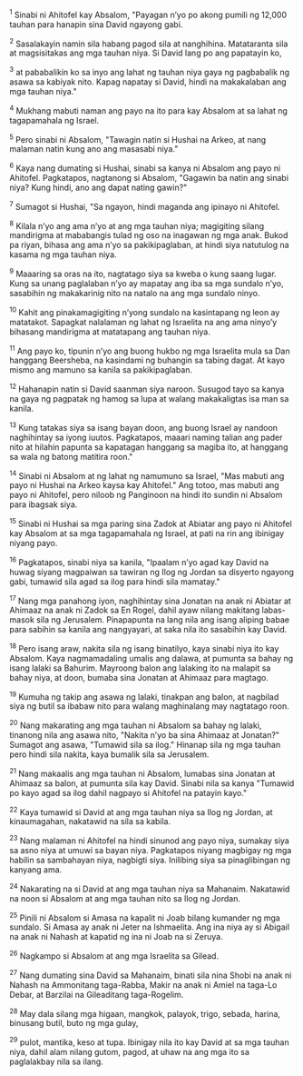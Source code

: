 <sup>1</sup>
Sinabi ni Ahitofel kay Absalom, "Payagan nʼyo po akong pumili ng 12,000 tauhan para hanapin sina David ngayong gabi. 

<sup>2</sup>
Sasalakayin namin sila habang pagod sila at nanghihina. Matataranta sila at magsisitakas ang mga tauhan niya. Si David lang po ang papatayin ko, 

<sup>3</sup>
at pababalikin ko sa inyo ang lahat ng tauhan niya gaya ng pagbabalik ng asawa sa kabiyak nito. Kapag napatay si David, hindi na makakalaban ang mga tauhan niya." 

<sup>4</sup>
Mukhang mabuti naman ang payo na ito para kay Absalom at sa lahat ng tagapamahala ng Israel. 

<sup>5</sup>
Pero sinabi ni Absalom, "Tawagin natin si Hushai na Arkeo, at nang malaman natin kung ano ang masasabi niya." 

<sup>6</sup>
Kaya nang dumating si Hushai, sinabi sa kanya ni Absalom ang payo ni Ahitofel. Pagkatapos, nagtanong si Absalom, "Gagawin ba natin ang sinabi niya? Kung hindi, ano ang dapat nating gawin?" 

<sup>7</sup>
Sumagot si Hushai, "Sa ngayon, hindi maganda ang ipinayo ni Ahitofel. 

<sup>8</sup>
Kilala nʼyo ang ama nʼyo at ang mga tauhan niya; magigiting silang mandirigma at mababangis tulad ng oso na inagawan ng mga anak. Bukod pa riyan, bihasa ang ama nʼyo sa pakikipaglaban, at hindi siya natutulog na kasama ng mga tauhan niya. 

<sup>9</sup>
Maaaring sa oras na ito, nagtatago siya sa kweba o kung saang lugar. Kung sa unang paglalaban nʼyo ay mapatay ang iba sa mga sundalo nʼyo, sasabihin ng makakarinig nito na natalo na ang mga sundalo ninyo. 

<sup>10</sup>
Kahit ang pinakamagigiting nʼyong sundalo na kasintapang ng leon ay matatakot. Sapagkat nalalaman ng lahat ng Israelita na ang ama ninyoʼy bihasang mandirigma at matatapang ang tauhan niya. 

<sup>11</sup>
Ang payo ko, tipunin nʼyo ang buong hukbo ng mga Israelita mula sa Dan hanggang Beersheba, na kasindami ng buhangin sa tabing dagat. At kayo mismo ang mamuno sa kanila sa pakikipaglaban. 

<sup>12</sup>
Hahanapin natin si David saanman siya naroon. Susugod tayo sa kanya na gaya ng pagpatak ng hamog sa lupa at walang makakaligtas isa man sa kanila. 

<sup>13</sup>
Kung tatakas siya sa isang bayan doon, ang buong Israel ay nandoon naghihintay sa iyong iuutos. Pagkatapos, maaari naming talian ang pader nito at hilahin papunta sa kapatagan hanggang sa magiba ito, at hanggang sa wala ng batong matitira roon." 

<sup>14</sup>
Sinabi ni Absalom at ng lahat ng namumuno sa Israel, "Mas mabuti ang payo ni Hushai na Arkeo kaysa kay Ahitofel." Ang totoo, mas mabuti ang payo ni Ahitofel, pero niloob ng Panginoon na hindi ito sundin ni Absalom para ibagsak siya. 

<sup>15</sup>
Sinabi ni Hushai sa mga paring sina Zadok at Abiatar ang payo ni Ahitofel kay Absalom at sa mga tagapamahala ng Israel, at pati na rin ang ibinigay niyang payo. 

<sup>16</sup>
Pagkatapos, sinabi niya sa kanila, "Ipaalam nʼyo agad kay David na huwag siyang magpaiwan sa tawiran ng Ilog ng Jordan sa disyerto ngayong gabi, tumawid sila agad sa ilog para hindi sila mamatay." 

<sup>17</sup>
Nang mga panahong iyon, naghihintay sina Jonatan na anak ni Abiatar at Ahimaaz na anak ni Zadok sa En Rogel, dahil ayaw nilang makitang labas-masok sila ng Jerusalem. Pinapapunta na lang nila ang isang aliping babae para sabihin sa kanila ang nangyayari, at saka nila ito sasabihin kay David. 

<sup>18</sup>
Pero isang araw, nakita sila ng isang binatilyo, kaya sinabi niya ito kay Absalom. Kaya nagmamadaling umalis ang dalawa, at pumunta sa bahay ng isang lalaki sa Bahurim. Mayroong balon ang lalaking ito na malapit sa bahay niya, at doon, bumaba sina Jonatan at Ahimaaz para magtago. 

<sup>19</sup>
Kumuha ng takip ang asawa ng lalaki, tinakpan ang balon, at nagbilad siya ng butil sa ibabaw nito para walang maghinalang may nagtatago roon. 

<sup>20</sup>
Nang makarating ang mga tauhan ni Absalom sa bahay ng lalaki, tinanong nila ang asawa nito, "Nakita nʼyo ba sina Ahimaaz at Jonatan?" Sumagot ang asawa, "Tumawid sila sa ilog." Hinanap sila ng mga tauhan pero hindi sila nakita, kaya bumalik sila sa Jerusalem. 

<sup>21</sup>
Nang makaalis ang mga tauhan ni Absalom, lumabas sina Jonatan at Ahimaaz sa balon, at pumunta sila kay David. Sinabi nila sa kanya "Tumawid po kayo agad sa ilog dahil nagpayo si Ahitofel na patayin kayo." 

<sup>22</sup>
Kaya tumawid si David at ang mga tauhan niya sa Ilog ng Jordan, at kinaumagahan, nakatawid na sila sa kabila. 

<sup>23</sup>
Nang malaman ni Ahitofel na hindi sinunod ang payo niya, sumakay siya sa asno niya at umuwi sa bayan niya. Pagkatapos niyang magbigay ng mga habilin sa sambahayan niya, nagbigti siya. Inilibing siya sa pinaglibingan ng kanyang ama. 

<sup>24</sup>
Nakarating na si David at ang mga tauhan niya sa Mahanaim. Nakatawid na noon si Absalom at ang mga tauhan nito sa Ilog ng Jordan. 

<sup>25</sup>
Pinili ni Absalom si Amasa na kapalit ni Joab bilang kumander ng mga sundalo. Si Amasa ay anak ni Jeter na Ishmaelita. Ang ina niya ay si Abigail na anak ni Nahash at kapatid ng ina ni Joab na si Zeruya. 

<sup>26</sup>
Nagkampo si Absalom at ang mga Israelita sa Gilead. 

<sup>27</sup>
Nang dumating sina David sa Mahanaim, binati sila nina Shobi na anak ni Nahash na Ammonitang taga-Rabba, Makir na anak ni Amiel na taga-Lo Debar, at Barzilai na Gileaditang taga-Rogelim. 

<sup>28</sup>
May dala silang mga higaan, mangkok, palayok, trigo, sebada, harina, binusang butil, buto ng mga gulay, 

<sup>29</sup>
pulot, mantika, keso at tupa. Ibinigay nila ito kay David at sa mga tauhan niya, dahil alam nilang gutom, pagod, at uhaw na ang mga ito sa paglalakbay nila sa ilang.